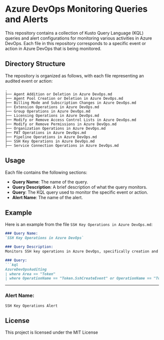 # Azure DevOps Monitoring Queries and Alerts

This repository contains a collection of Kusto Query Language (KQL) queries and alert configurations for monitoring various activities in Azure DevOps. Each file in this repository corresponds to a specific event or action in Azure DevOps that is being monitored.

## Directory Structure

The repository is organized as follows, with each file representing an audited event or action:

```
.
├── Agent Addition or Deletion in Azure DevOps.md
├── Agent Pool Creation or Deletion in Azure DevOps.md
├── Billing Mode and Subscription Changes in Azure DevOps.md
├── Extension Operations in Azure DevOps.md
├── Group Operations in Azure DevOps.md
├── Licensing Operations in Azure DevOps.md
├── Modify or Remove Access Control Lists in Azure DevOps.md
├── Modify or Remove Permissions in Azure DevOps.md
├── Organization Operations in Azure DevOps.md
├── PAT Operations in Azure DevOps.md
├── Pipeline Operations in Azure DevOps.md
├── SSH Key Operations in Azure DevOps.md
├── Service Connection Operations in Azure DevOps.md
```

## Usage

Each file contains the following sections:

- **Query Name**: The name of the query.
- **Query Description**: A brief description of what the query monitors.
- **Query**: The KQL query used to monitor the specific event or action.
- **Alert Name**: The name of the alert.

## Example

Here is an example from the file `SSH Key Operations in Azure DevOps.md`:

```markdown
### Query Name:  
`SSH Key Operations in Azure DevOps`

### Query Description:  
Monitors SSH key operations in Azure DevOps, specifically creation and revocation, to ensure proper oversight of secure access configurations.

### Query:  
```kql
AzureDevOpsAuditing
| where Area == "Token"
| where OperationName == "Token.SshCreateEvent" or OperationName == "Token.SshRevokeEvent"
```

---

### Alert Name:  
`SSH Key Operations Alert`

## License
This project is licensed under the MIT License 